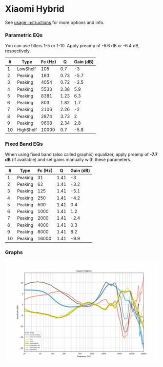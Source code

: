 # Xiaomi Hybrid
See [usage instructions](https://github.com/jaakkopasanen/AutoEq#usage) for more options and info.

### Parametric EQs
You can use filters 1-5 or 1-10. Apply preamp of -6.6 dB or -6.4 dB, respectively.

|   # | Type      |   Fc (Hz) |    Q |   Gain (dB) |
|-----|-----------|-----------|------|-------------|
|   1 | LowShelf  |       105 | 0.7  |        -3   |
|   2 | Peaking   |       163 | 0.73 |        -5.7 |
|   3 | Peaking   |      4054 | 0.72 |        -2.5 |
|   4 | Peaking   |      5533 | 2.38 |         5.9 |
|   5 | Peaking   |      8381 | 1.23 |         6.3 |
|   6 | Peaking   |       803 | 1.82 |         1.7 |
|   7 | Peaking   |      2106 | 2.26 |        -2   |
|   8 | Peaking   |      2874 | 3.73 |         2   |
|   9 | Peaking   |      9608 | 2.34 |         2.8 |
|  10 | HighShelf |     10000 | 0.7  |        -5.8 |

### Fixed Band EQs
When using fixed band (also called graphic) equalizer, apply preamp of **-7.7 dB** (if available) and set gains manually with these parameters.

|   # | Type    |   Fc (Hz) |    Q |   Gain (dB) |
|-----|---------|-----------|------|-------------|
|   1 | Peaking |        31 | 1.41 |        -3   |
|   2 | Peaking |        62 | 1.41 |        -3.2 |
|   3 | Peaking |       125 | 1.41 |        -5.1 |
|   4 | Peaking |       250 | 1.41 |        -4.2 |
|   5 | Peaking |       500 | 1.41 |         0.4 |
|   6 | Peaking |      1000 | 1.41 |         1.2 |
|   7 | Peaking |      2000 | 1.41 |        -2.4 |
|   8 | Peaking |      4000 | 1.41 |         0.3 |
|   9 | Peaking |      8000 | 1.41 |         8.2 |
|  10 | Peaking |     16000 | 1.41 |        -9.9 |

### Graphs
![](./Xiaomi%20Hybrid.png)
